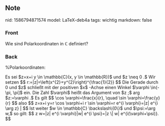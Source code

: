 ## Note
nid: 1586794871574
model: LaTeX-deb4a
tags: wichtig
markdown: false

### Front
Wie sind Polarkoordinaten in $\mathbb{C}$ definiert?

### Back
%Polarkoordinaten: <div>
</div><div>Es sei $z=x+i y \in \mathbb{C}(x, y \in \mathbb{R})$ und $z \neq 0 .$ Wir setzen
$$
r:=|z|=\left(x^{2}+y^{2}\right)^{\frac{1}{2}}
$$
Die Gerade durch 0 und $z$ schließt mit der positiven $x$ -Achse einen Winkel $\varphi \in(-\pi, \pi]$ ein. Die Zahl $\varphi$ heißt das Argument von $z ;$ arg $z:=\varphi .$ Es gilt
$$
\cos \varphi=\frac{x}{r}, \quad \sin \varphi=\frac{y}{r}
$$
also
$$
z=x+i y=r \cos \varphi+i r \sin \varphi=r e^{i \varphi}=|z| e^{i \arg z} |
$$
Ist weiter $w \in \mathbb{C} \backslash\{0\}$ und $\psi:=\arg w,$ so gilt:
$$
z w=|z| e^{i \varphi}|w| e^{i \psi}=|z \| w| e^{i(\varphi+\psi)}.
$$</div>
